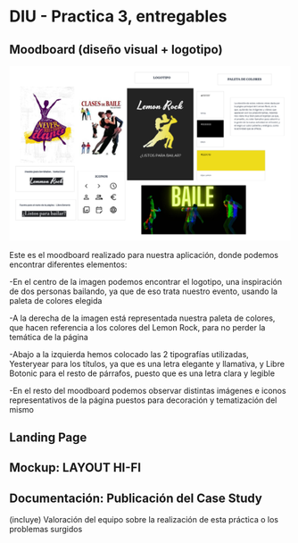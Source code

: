 # DIU - Practica 3, entregables

## Moodboard (diseño visual + logotipo) 

<img src="https://github.com/rafaacano/DIU/blob/master/P3/moodboard.png" alt="Moodboard"/>


Este es el moodboard realizado para nuestra aplicación, donde podemos encontrar diferentes elementos:

 -En el centro de la imagen podemos encontrar el logotipo, una inspiración de dos personas bailando, ya que de 
      eso trata nuestro evento, usando la paleta de colores elegida
      
 -A la derecha de la imagen está representada nuestra paleta de colores, que hacen referencia a los colores del Lemon
      Rock, para no perder la temática de la página
      
 -Abajo a la izquierda hemos colocado las 2 tipografías utilizadas, Yesteryear para los títulos, ya que es una letra 
      elegante y llamativa, y Libre Botonic para el resto de párrafos, puesto que es una letra clara y legible
      
 -En el resto del moodboard podemos observar distintas imágenes e iconos representativos de la página puestos
      para decoración y tematización del mismo


## Landing Page


## Mockup: LAYOUT HI-FI


## Documentación: Publicación del Case Study


(incluye) Valoración del equipo sobre la realización de esta práctica o los problemas surgidos
 
